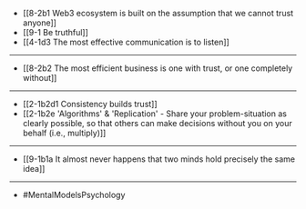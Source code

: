- [[8-2b1 Web3 ecosystem is built on the assumption that we cannot trust anyone]]
- [[9-1 Be truthful]]
- [[4-1d3 The most effective communication is to listen]]
---
- [[8-2b2 The most efficient business is one with trust, or one completely without]]
---
- [[2-1b2d1 Consistency builds trust]]
- [[2-1b2e 'Algorithms' & 'Replication' - Share your problem-situation as clearly possible, so that others can make decisions without you on your behalf (i.e., multiply)]]
---
- [[9-1b1a It almost never happens that two minds hold precisely the same idea]]
---
- #MentalModelsPsychology
